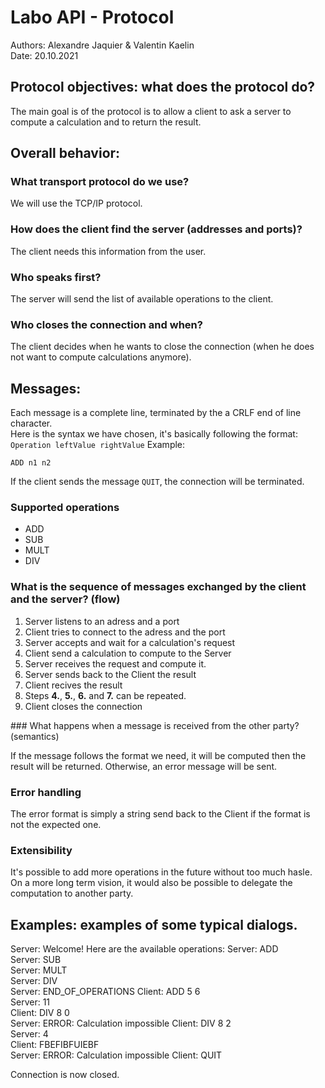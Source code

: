 # Labo API - Protocol

Authors: Alexandre Jaquier & Valentin Kaelin  
Date: 20.10.2021

## Protocol objectives: what does the protocol do?
The main goal is of the protocol is to allow a client to ask a server to compute a calculation and to return the result.

## Overall behavior:
### What transport protocol do we use?  
We will use the TCP/IP protocol.

### How does the client find the server (addresses and ports)?  
The client needs this information from the user.

### Who speaks first?  
The server will send the list of available operations to the client.

### Who closes the connection and when?  
The client decides when he wants to close the connection (when he does not want to compute calculations anymore).

## Messages:

Each message is a complete line, terminated by the a CRLF end of line character.  
Here is the syntax we have chosen, it's basically following the format: ``Operation leftValue rightValue``
Example: 

``ADD n1 n2``

If the client sends the message `QUIT`, the connection will be terminated.

### Supported operations

* ADD
* SUB
* MULT
* DIV

### What is the sequence of messages exchanged by the client and the server? (flow)

1. Server listens to an adress and a port
2. Client tries to connect to the adress and the port
3. Server accepts and wait for a calculation's request
4. Client send a calculation to compute to the Server
5. Server receives the request and compute it.
6. Server sends back to the Client the result
7. Client recives the result
8. Steps **4.**, **5.**, **6.** and **7.** can be repeated.
9. Client closes the connection

### What happens when a message is received from the other party? (semantics)

If the message follows the format we need, it will be computed then the result will be returned.
Otherwise, an error message will be sent.

### Error handling
The error format is simply a string send back to the Client if the format is not the expected one.

### Extensibility
It's possible to add more operations in the future without too much hasle. On a more long term vision, it would also be possible to delegate the computation to another party.

## Examples: examples of some typical dialogs.

Server: Welcome! Here are the available operations:
Server: ADD  
Server: SUB  
Server: MULT  
Server: DIV  
Server: END_OF_OPERATIONS
Client: ADD 5 6  
Server: 11  
Client: DIV 8 0  
Server: ERROR: Calculation impossible 
Client: DIV 8 2  
Server: 4  
Client: FBEFIBFUIEBF  
Server: ERROR: Calculation impossible 
Client: QUIT 

Connection is now closed.
